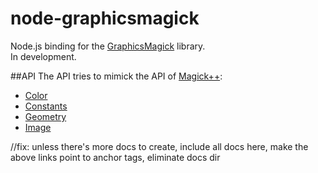 node-graphicsmagick
===================

Node.js binding for the [GraphicsMagick](http://www.graphicsmagick.org/) library.  
In development.

##API
The API tries to mimick the API of [Magick++](http://www.graphicsmagick.org/Magick++/index.html):
* [Color](/doc/Color.md)
* [Constants](/doc/Constants.md)
* [Geometry](/doc/Geometry.md)
* [Image](/doc/Image.md)

//fix: unless there's more docs to create, include all docs here, make the above links point to anchor tags, eliminate docs dir

